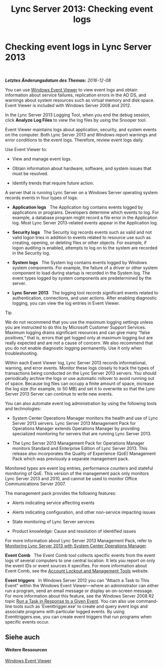 ﻿---
title: 'Lync Server 2013: Checking event logs'
TOCTitle: Checking event logs
ms:assetid: 5500720d-c628-4dbd-84bc-a5becc39b99c
ms:mtpsurl: https://technet.microsoft.com/de-de/library/Dn720914(v=OCS.15)
ms:contentKeyID: 62240047
ms.date: 12/10/2016
mtps_version: v=OCS.15
ms.translationtype: HT
---

# Checking event logs in Lync Server 2013

 

_**Letztes Änderungsdatum des Themas:** 2016-12-08_

You can use [Windows Event Viewer](https://go.microsoft.com/fwlink/p/?linkid=314067) to view event logs and obtain information about service failures, replication errors in the AD DS, and warnings about system resources such as virtual memory and disk space. Event Viewer is included with Windows Server 2008 and 2012.

In the Lync Server 2013 Logging Tool, when you end the debug session, click **Analyze Log Files** to view the log files by using the Snooper tool.

Event Viewer maintains logs about application, security, and system events on the computer. Both Lync Server 2013 and Windows report warnings and error conditions to the event logs. Therefore, review event logs daily.

Use Event Viewer to:

  - View and manage event logs.

  - Obtain information about hardware, software, and system issues that must be resolved.

  - Identify trends that require future action.

A server that is running Lync Server on a Windows Server operating system records events in four types of logs:

  - **Application logs**   The Application log contains events logged by applications or programs. Developers determine which events to log. For example, a database program might record a file error in the Application log. Most Lync Server 2013-related events appear in the Application log.

  - **Security logs**   The Security log records events such as valid and not valid logon tries in addition to events related to resource use such as creating, opening, or deleting files or other objects. For example, if logon auditing is enabled, attempts to log on to the system are recorded in the Security log.

  - **System logs**   The System log contains events logged by Windows system components. For example, the failure of a driver or other system component to load during startup is recorded in the System log. The event types logged by system components are predetermined by the server.

  - **Lync Server 2013**   The logging tool records significant events related to authentication, connections, and user actions. After enabling diagnostic logging, you can view the log entries in Event Viewer.


> [!TIP]
> We do not recommend that you use the maximum logging settings unless you are instructed to do this by Microsoft Customer Support Services. Maximum logging drains significant resources and can give many “false positives,” that is, errors that get logged only at maximum logging but are really expected and are not a cause of concern. We also recommend that you do not enable diagnostic logging permanently. Use it only when troubleshooting.



Within each Event Viewer log, Lync Server 2013 records informational, warning, and error events. Monitor these logs closely to track the types of transactions being conducted on the Lync Server 2013 servers. You should periodically archive the logs or use automatic rollover to avoid running out of space. Because log files can occupy a finite amount of space, increase the log size (for example, to 50 MB) and set it to overwrite so that the Lync Server 2013 Server can continue to write new events.

You can also automate event log administration by using the following tools and technologies:

  - System Center Operations Manager monitors the health and use of Lync Server 2013 servers. Lync Server 2013 Management Pack for Operations Manager extends Operations Manager by providing specialized monitoring for servers that are running Lync Server 2013.

  - The Lync Server 2013 Management Pack for Operations Manager monitors Standard and Enterprise Edition of Lync Server 2013. This release also incorporates the Quality of Experience (QoE) Management Pack which was previously a separate management pack.

Monitored types are event log entries, performance counters and stateful monitoring of QoE. This version of the management pack only monitors Lync Server 2013 and 2010, and cannot be used to monitor Office Communications Server 2007.

The management pack provides the following features:

  - Alerts indicating service affecting events

  - Alerts indicating configuration, and other non-service impacting issues

  - State monitoring of Lync Server services

  - Product knowledge: Cause and resolution of identified issues

For more information about Lync Server 2013 Management Pack, refer to [Monitoring Lync Server 2013 with System Center Operations Manager](lync-server-2013-monitoring-lync-server-with-system-center-operations-manager.md).

**Event Comb**   The Event Comb tool collects specific events from the event logs of several computers to one central location. It lets you report on only the event IDs or event sources it specifies. For more information about Event Comb, see the [Account Lockout and Management Tools](https://go.microsoft.com/fwlink/?linkid=35607) website.

**Event triggers**   In Windows Server 2012 you can "Attach a Task to This Event" within the Windows Event Viewer—where an administrator can either run a program, send an email message or display an on-screen message. For more information about this feature, see the Windows Server 2008 R2 topic [Run a Task in Response to a Given Event](https://technet.microsoft.com/en-us/library/cc748900.aspx). You can also use command-line tools such as ‘Eventtrigger.exe’ to create and query event logs and associate programs with particular logged events. By using Eventtriggers.exe, you can create event triggers that run programs when specific events occur.

## Siehe auch

#### Weitere Ressourcen

[Windows Event Viewer](https://go.microsoft.com/fwlink/p/?linkid=314067)

